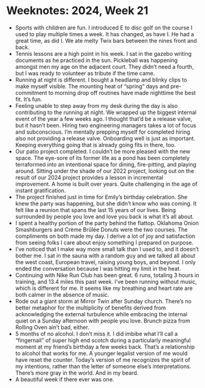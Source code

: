 <template data-parse>2024-05-26 #weeknotes</template>

# Weeknotes: 2024, Week 21

- Sports with children are fun. I introduced E to disc golf on the course I used to play multiple times a week. It has changed, as have I. He had a great time, as did I. We ate melty Twix bars between the nines front and back. 
- Tennis lessons are a high point in his week. I sat in the gazebo writing documents as he practiced in the sun. Pickleball was happening amongst men my age on the adjacent court. They didn’t need a fourth, but I was ready to volunteer as tribute if the time came. 
- Running at night is different. I bought a headlamp and blinky clips to make myself visible. The mounting heat of “spring” days and pre-commitment to morning drop off routines have made nighttime the best fit. It’s fun. 
- Feeling unable to step away from my desk during the day is also contributing to the running at night. We wrapped up the biggest internal event of the year a few weeks ago. I thought that’d be a release valve, but it hasn’t been. Hiring two engineering managers takes a lot of focus and subconscious. I’m mentally prepping myself for completed hiring also not providing a release valve. Onboarding well is just as important. Keeping everything going that is already going fits in there, too. 
- Our patio project completed. I couldn’t be more pleased with the new space. The eye-sore of its former life as a pond has been completely terraformed into an intentional space for dining, fire-pitting, and playing around. Sitting under the shade of our 2022 project, looking out on the result of our 2024 project provides a lesson in incremental improvement. A home is built over years. Quite challenging in the age of instant gratification. 
- The project finished just in time for Emily’s birthday celebration. She knew the party was happening, but she didn’t know who was coming. It felt like a reunion that spans the last 15 years of our lives. Being surrounded by people you love and love you back is what it’s all about. 
- I spent a healthy portion of the party behind the flattop. Oklahoma Onion Smashburgers and Crème Brûlée Donuts were the two courses. The compliments on both made my day. I derive a lot of joy and satisfaction from seeing folks I care about enjoy something I prepared on purpose. 
- I’ve noticed that I make way more small talk than I used to, and it doesn’t bother me. I sat in the sauna with a random guy and we talked all about the west coast, European travel, raising young boys, and beyond. I only ended the conversation because I was hitting my limit in the heat. 
- Continuing with Nike Run Club has been great. 6 runs, totaling 3 hours in training, and 13.4 miles this past week. I’ve been running without music, which is different for me. It seems like my breathing and heart rate are both calmer in the absence of music. 
- Rode out a giant storm at Mirror Twin after Sunday church. There’s no better metaphor for the multiplicity of benefits derived from acknowledging the external turbulence while embracing the internal quiet on a Sunday afternoon with people you love.  Brunch pizza from Rolling Oven ain’t bad, either. 
- 5 months of no alcohol. I don’t miss it. I did imbibe what I’ll call a “fingernail” of super high end scotch during a particularly meaningful moment at my friend’s birthday a few weeks back. That’s a relationship to alcohol that works for me. A younger legalist version of me would have reset the counter. Today’s version of me recognizes the spirit of my intentions, rather than the letter of someone else’s interpretations. There’s more gray in the world. And in my beard. 
- A beautiful week if there ever was one. 
